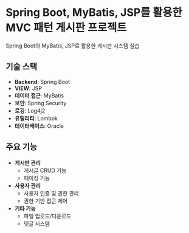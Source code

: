 # Spring Boot, MyBatis, JSP를 활용한 MVC 패턴 게시판 프로젝트  

Spring Boot와 MyBatis, JSP르 활용한 게시판 시스템 실습  

## 기술 스택

-   **Backend**: Spring Boot
-   **VIEW**: JSP
-   **데이터 접근**: MyBatis
-   **보안**: Spring Security
-   **로깅**: Log4j2
-   **유틸리티**: Lombok
-   **데이터베이스**: Oracle

## 주요 기능

-   **게시판 관리**
    -   게시글 CRUD 기능
    -   페이징 기능
-   **사용자 관리**
    -   사용자 인증 및 권한 관리
    -   권한 기반 접근 제어
-   **기타 기능**
    -   파일 업로드/다운로드
    -   댓글 시스템
